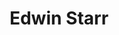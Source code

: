 ---
title: "Edwin Starr"
summary: "Charles Edwin Hatcher , known by his stage name Edwin Starr, was an American singer and songwriter. He is best remembered for his Norman Whitfield-produced Motown singles of the 1970s, most notably the number-one hit \"War\".Born in Nashville and raised in Cleveland, Ohio, he later lived in Detroit while singing for Ric-Tic and Motown Records. He was backed by the band that became known as \"Black Merda\". Hawkins and Veasey of the group played on most of his early hits on the Ric Tic Label. Starr's songs \"Twenty-Five Miles\" and \"Stop the War Now\" were also major successes, in 1969 and 1971 respectively. In the 1970s Starr moved to England, where he continued to produce music and resided until his death."
image: "edwin-starr.jpg"
apple_music_artist_url: "None"
wikipedia_url: "https://en.wikipedia.org/wiki/Edwin_Starr"
---